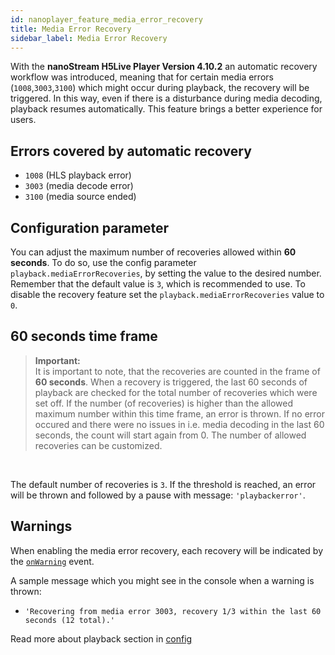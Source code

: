 ```yaml
---
id: nanoplayer_feature_media_error_recovery
title: Media Error Recovery
sidebar_label: Media Error Recovery
---
```


With the **nanoStream H5Live Player Version 4.10.2** an automatic recovery workflow was introduced, meaning that for certain media errors (`1008`,`3003`,`3100`) which might occur during playback, the recovery will be triggered.  In this way, even if there is a disturbance during media decoding, playback resumes automatically. This feature brings a better experience for users.

## Errors covered by automatic recovery

- `1008` (HLS playback error)
- `3003` (media decode error)
- `3100` (media source ended)

## Configuration parameter

You can adjust the maximum number of recoveries allowed within **60 seconds**. To do so, use the config parameter 
`playback.mediaErrorRecoveries`, by setting the value to the desired number. Remember that the default value is `3`, which is recommended to use. To disable the recovery feature set the `playback.mediaErrorRecoveries` value to `0`.

## 60 seconds time frame

> **Important:** <br>
>It is important to note, that the recoveries are counted in the frame of **60 seconds**. 
When a recovery is triggered, the last 60 seconds of playback are checked for the total number of recoveries which were set off. If the number (of recoveries) is higher than the allowed maximum number within this time frame, an error is thrown. If no error occured and there were no issues in i.e. media decoding in the last 60 seconds, the count will start again from 0. The number of allowed recoveries can be customized.
<br>

The default number of recoveries is `3`. If the threshold is reached, an error will be thrown and followed by a pause with message: `'playbackerror'`.


## Warnings

When enabling the media error recovery, each recovery will be indicated by the [`onWarning`](https://docs.nanocosmos.de/docs/nanoplayer/nanoplayer_api#onwarning) event.

A sample message which you might see in the console when a warning is thrown:
* `'Recovering from media error 3003, recovery 1/3 within the last 60 seconds (12 total).'`

Read more about playback section in [config](https://docs.nanocosmos.de/docs/nanoplayer/nanoplayer_api#nanoplayerconfig--codeobjectcode)

